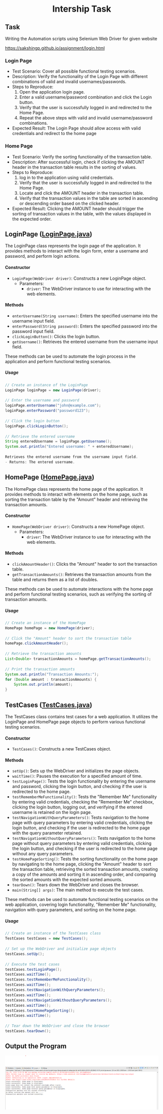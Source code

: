 <h1 align="center">Intership Task</h1>
<h2>Task</h2>
<p>Writing the Automation scripts using Selenium Web Driver for given website</p>
<a href="https://sakshingp.github.io/assignment/login.html">https://sakshingp.github.io/assignment/login.html</a>

### Login Page

- Test Scenario: Cover all possible functional testing scenarios.
- Description: Verify the functionality of the Login Page with different combinations of valid and invalid usernames/passwords.
- Steps to Reproduce:
    1. Open the application login page.
    2. Enter a valid username/password combination and click the Login button.
    3. Verify that the user is successfully logged in and redirected to the Home Page.
    4. Repeat the above steps with valid and invalid username/password combinations.
- Expected Result: The Login Page should allow access with valid credentials and redirect to the home page

### Home Page

- Test Scenario: Verify the sorting functionality of the transaction table.
- Description: After successful login, check if clicking the AMOUNT header in the transaction table results in the sorting of values.
- Steps to Reproduce:
    1. log in to the application using valid credentials.
    2. Verify that the user is successfully logged in and redirected to the Home Page.
    3. Locate and click the AMOUNT header in the transaction table.
    4. Verify that the transaction values in the table are sorted in ascending or descending order based on the clicked header.
- Expected Result: Clicking the AMOUNT header should trigger the sorting of transaction values in the table, with the values displayed in the expected order.

## LoginPage ([LoginPage.java](https://github.com/Narendar14082000/TestingWebsite/blob/master/src/com/example/tests/pages/LoginPage.java))

The LoginPage class represents the login page of the application. It provides methods to interact with the login form, enter a username and password, and perform login actions.

#### Constructor

- `LoginPage(WebDriver driver)`: Constructs a new LoginPage object.
    - Parameters:
        - `driver`: The WebDriver instance to use for interacting with the web elements.

#### Methods

- `enterUsername(String username)`: Enters the specified username into the username input field.
- `enterPassword(String password)`: Enters the specified password into the password input field.
- `clickLoginButton()`: Clicks the login button.
- `getUsername()`: Retrieves the entered username from the username input field.

These methods can be used to automate the login process in the application and perform functional testing scenarios.

##### Usage

```java
// Create an instance of the LoginPage
LoginPage loginPage = new LoginPage(driver);

// Enter the username and password
loginPage.enterUsername("john@example.com");
loginPage.enterPassword("password123");

// Click the login button
loginPage.clickLoginButton();

// Retrieve the entered username
String enteredUsername = loginPage.getUsername();
System.out.println("Entered username: " + enteredUsername);

Retrieves the entered username from the username input field.
- Returns: The entered username.
```

## HomePage ([HomePage.java](https://github.com/Narendar14082000/TestingWebsite/blob/master/src/com/example/tests/pages/HomePage.java))

The HomePage class represents the home page of the application. It provides methods to interact with elements on the home page, such as sorting the transaction table by the "Amount" header and retrieving the transaction amounts.

#### Constructor

- `HomePage(WebDriver driver)`: Constructs a new HomePage object.
    - Parameters:
        - `driver`: The WebDriver instance to use for interacting with the web elements.

#### Methods

- `clickAmountHeader()`: Clicks the "Amount" header to sort the transaction table.
- `getTransactionAmounts()`: Retrieves the transaction amounts from the table and returns them as a list of doubles.

These methods can be used to automate interactions with the home page and perform functional testing scenarios, such as verifying the sorting of transaction amounts.

##### Usage

```java
// Create an instance of the HomePage
HomePage homePage = new HomePage(driver);

// Click the "Amount" header to sort the transaction table
homePage.clickAmountHeader();

// Retrieve the transaction amounts
List<Double> transactionAmounts = homePage.getTransactionAmounts();

// Print the transaction amounts
System.out.println("Transaction Amounts:");
for (Double amount : transactionAmounts) {
    System.out.println(amount);
}
```

## TestCases ([TestCases.java](https://github.com/Narendar14082000/TestingWebsite/blob/master/src/com/example/tests/pages/HomePage.java))

The TestCases class contains test cases for a web application. It utilizes the LoginPage and HomePage page objects to perform various functional testing scenarios.

#### Constructor

- `TestCases()`: Constructs a new TestCases object.

#### Methods

- `setUp()`: Sets up the WebDriver and initializes the page objects.
- `waitTime()`: Pauses the execution for a specified amount of time.
- `testLoginPage()`: Tests the login functionality by entering the username and password, clicking the login button, and checking if the user is redirected to the home page.
- `testRememberMeFunctionality()`: Tests the "Remember Me" functionality by entering valid credentials, checking the "Remember Me" checkbox, clicking the login button, logging out, and verifying if the entered username is retained on the login page.
- `testNavigationWithQueryParameters()`: Tests navigation to the home page with query parameters by entering valid credentials, clicking the login button, and checking if the user is redirected to the home page with the query parameter retained.
- `testNavigationWithoutQueryParameters()`: Tests navigation to the home page without query parameters by entering valid credentials, clicking the login button, and checking if the user is redirected to the home page without any query parameters.
- `testHomePageSorting()`: Tests the sorting functionality on the home page by navigating to the home page, clicking the "Amount" header to sort the transaction table, retrieving the sorted transaction amounts, creating a copy of the amounts and sorting it in ascending order, and comparing the sorted amounts with the expected sorted amounts.
- `tearDown()`: Tears down the WebDriver and closes the browser.
- `main(String[] args)`: The main method to execute the test cases.

These methods can be used to automate functional testing scenarios on the web application, covering login functionality, "Remember Me" functionality, navigation with query parameters, and sorting on the home page.

##### Usage

```java
// Create an instance of the TestCases class
TestCases testCases = new TestCases();

// Set up the WebDriver and initialize page objects
testCases.setUp();

// Execute the test cases
testCases.testLoginPage();
testCases.waitTime();
testCases.testRememberMeFunctionality();
testCases.waitTime();
testCases.testNavigationWithQueryParameters();
testCases.waitTime();
testCases.testNavigationWithoutQueryParameters();
testCases.waitTime();
testCases.testHomePageSorting();
testCases.waitTime();

// Tear down the WebDriver and close the browser
testCases.tearDown();
```

## Output the Program

![](EclipseOutputScreenshot.png)


